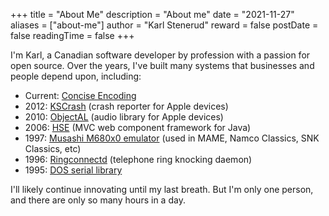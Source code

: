 +++
title = "About Me"
description = "About me"
date = "2021-11-27"
aliases = ["about-me"]
author = "Karl Stenerud"
reward = false
postDate = false
readingTime = false
+++

I'm Karl, a Canadian software developer by profession with a passion for open source. Over the years, I've built many systems that businesses and people depend upon, including:

 * Current: [Concise Encoding](https://concise-encoding.org/index.html)
 * 2012: [KSCrash](https://github.com/kstenerud/KSCrash) (crash reporter for Apple devices)
 * 2010: [ObjectAL](https://github.com/kstenerud/ObjectAL-for-iPhone) (audio library for Apple devices)
 * 2006: [HSE](http://hse.sourceforge.net/) (MVC web component framework for Java)
 * 1997: [Musashi M680x0 emulator](https://github.com/kstenerud/Musashi) (used in MAME, Namco Classics, SNK Classics, etc)
 * 1996: [Ringconnectd](https://www.ibiblio.org/pub/Linux/system/network/daemons/ringconnectd.lsm) (telephone ring knocking daemon)
 * 1995: [DOS serial library](https://github.com/kstenerud/DOS-Serial-Library)

I'll likely continue innovating until my last breath. But I'm only one person, and there are only so many hours in a day.
